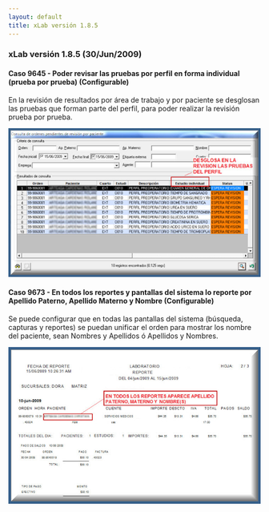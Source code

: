 ```yaml
---
layout: default
title: xLab versión 1.8.5
---
```


### xLab versión 1.8.5 (30/Jun/2009)

#### Caso 9645 - Poder revisar las pruebas por perfil en forma individual (prueba por prueba) (Configurable)
En la revisión de resultados por  área de trabajo y por paciente se desglosan las  pruebas que forman parte del perfil, para poder realizar la revisión prueba  por prueba.

![9645](9645.jpg)

#### Caso 9673 - En todos los reportes  y pantallas  del sistema  lo reporte  por  Apellido Paterno, Apellido Materno y Nombre (Configurable)
Se puede configurar que en todas las pantallas del sistema (búsqueda, capturas y reportes) se puedan unificar el orden para mostrar los nombre del paciente, sean Nombres y Apellidos ó Apellidos y Nombres.

![9673](9673.jpg)

